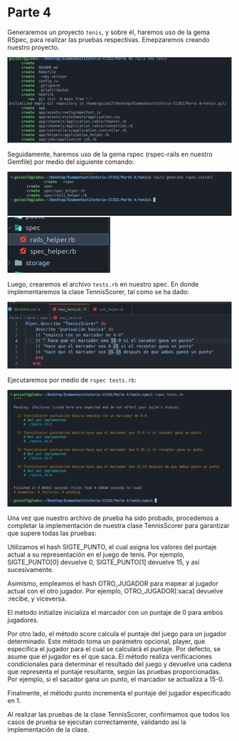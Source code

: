 # Parte 4


Generaremos un proyecto `tenis`, y sobre él, haremos uso de la gema RSpec, para realizar las pruebas respectivas. Emepzaremos creando nuestro proyecto.

![Alt text](image.png)

Seguidamente, haremos uso de la gema rspec (rspec-rails en nuestro Gemfile) por medio del siguiente comando:

![Alt text](image-1.png)
![Alt text](image-2.png)

Luego, crearemos el archivo `tests.rb` en nuestro spec. En donde implementaremos la clase TennisScorer, tal como se ha dado:

![Alt text](image-3.png)

Ejecutaremos por medio de `rspec tests.rb`:

![Alt text](image-4.png)


Una vez que nuestro archivo de prueba ha sido probado, procedemos a completar la implementación de nuestra clase TennisScorer para garantizar que supere todas las pruebas:

Utilizamos el hash SIGTE_PUNTO, el cual asigna los valores del puntaje actual a su representación en el juego de tenis. Por ejemplo, SIGTE_PUNTO[0] devuelve 0, SIGTE_PUNTO[1] devuelve 15, y así sucesivamente.

Asimismo, empleamos el hash OTRO_JUGADOR para mapear al jugador actual con el otro jugador. Por ejemplo, OTRO_JUGADOR[:saca] devuelve :recibe, y viceversa.

El método initialize inicializa el marcador con un puntaje de 0 para ambos jugadores.

Por otro lado, el método score calcula el puntaje del juego para un jugador determinado. Este método toma un parámetro opcional, player, que especifica el jugador para el cual se calculará el puntaje. Por defecto, se asume que el jugador es el que saca. El método realiza verificaciones condicionales para determinar el resultado del juego y devuelve una cadena que representa el puntaje resultante, según las pruebas proporcionadas. Por ejemplo, si el sacador gana un punto, el marcador se actualiza a 15-0.

Finalmente, el método punto incrementa el puntaje del jugador especificado en 1.

Al realizar las pruebas de la clase TennisScorer, confirmamos que todos los casos de prueba se ejecutan correctamente, validando así la implementación de la clase.
